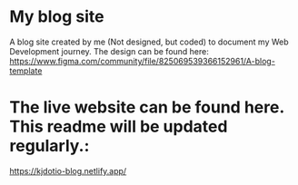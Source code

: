 # My blog site
A blog site created by me (Not designed, but coded) to document my Web Development journey. The design can be found here: <br>
https://www.figma.com/community/file/825069539366152961/A-blog-template

# The live website can be found here. This readme will be updated regularly.: <br>
https://kjdotio-blog.netlify.app/
